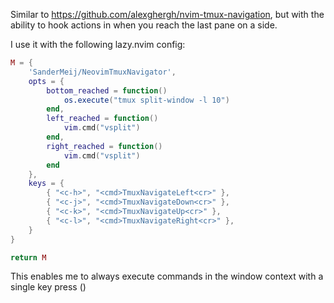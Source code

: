 Similar to https://github.com/alexghergh/nvim-tmux-navigation, but with the ability to hook actions in when you reach the last pane on a side.

I use it with the following lazy.nvim config:

```lua
M = {
    'SanderMeij/NeovimTmuxNavigator',
    opts = {
        bottom_reached = function()
            os.execute("tmux split-window -l 10")
        end,
        left_reached = function()
            vim.cmd("vsplit")
        end,
        right_reached = function()
            vim.cmd("vsplit")
        end
    },
    keys = {
        { "<c-h>", "<cmd>TmuxNavigateLeft<cr>" },
        { "<c-j>", "<cmd>TmuxNavigateDown<cr>" },
        { "<c-k>", "<cmd>TmuxNavigateUp<cr>" },
        { "<c-l>", "<cmd>TmuxNavigateRight<cr>" },
    }
}

return M
```
This enables me to always execute commands in the window context with a single key press (<c-j>)
